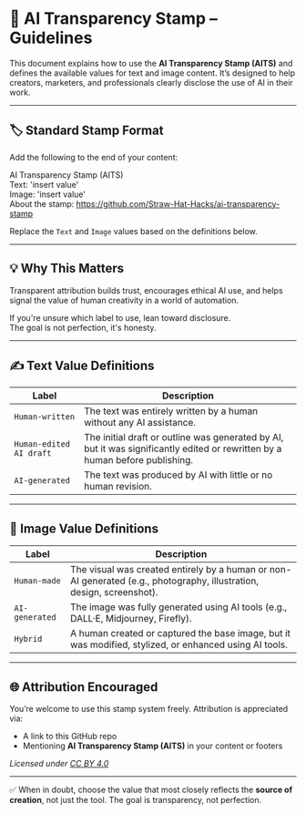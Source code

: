 # 🧾 AI Transparency Stamp – Guidelines

This document explains how to use the **AI Transparency Stamp (AITS)** and defines the available values for text and image content. It’s designed to help creators, marketers, and professionals clearly disclose the use of AI in their work.

---

## 🏷️ Standard Stamp Format

Add the following to the end of your content:

AI Transparency Stamp (AITS)  
Text: 'insert value'  
Image: 'insert value'  
About the stamp: https://github.com/Straw-Hat-Hacks/ai-transparency-stamp  


Replace the `Text` and `Image` values based on the definitions below.

---

## 💡 Why This Matters

Transparent attribution builds trust, encourages ethical AI use, and helps signal the value of human creativity in a world of automation.

If you're unsure which label to use, lean toward disclosure.  
The goal is not perfection, it's honesty.

---

## ✍️ Text Value Definitions

| Label | Description |
|-------|-------------|
| `Human-written` | The text was entirely written by a human without any AI assistance. |
| `Human-edited AI draft` | The initial draft or outline was generated by AI, but it was significantly edited or rewritten by a human before publishing. |
| `AI-generated` | The text was produced by AI with little or no human revision. |

---

## 🎨 Image Value Definitions

| Label | Description |
|-------|-------------|
| `Human-made` | The visual was created entirely by a human or non-AI generated (e.g., photography, illustration, design, screenshot). |
| `AI-generated` | The image was fully generated using AI tools (e.g., DALL·E, Midjourney, Firefly). |
| `Hybrid` | A human created or captured the base image, but it was modified, stylized, or enhanced using AI tools. |

---

## 🌐 Attribution Encouraged

You’re welcome to use this stamp system freely. Attribution is appreciated via:

- A link to this GitHub repo
- Mentioning **AI Transparency Stamp (AITS)** in your content or footers

_Licensed under [CC BY 4.0](LICENSE)_

---

✅ When in doubt, choose the value that most closely reflects the **source of creation**, not just the tool. The goal is transparency, not perfection.
